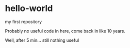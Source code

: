# hello-world
my first repository

Probably no useful code in here, come back in like 10 years.

Well, after 5 min... still nothing useful
